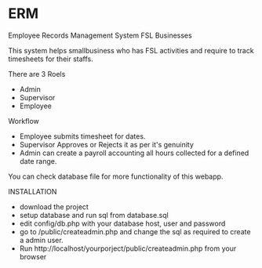# ERM
Employee Records Management System FSL Businesses

This system helps smallbusiness who has FSL activities and require to track timesheets for their staffs.

There are 3 Roels
- Admin
- Supervisor
- Employee

Workflow
- Employee submits timesheet for dates.
- Supervisor Approves or Rejects it as per it's genuinity
- Admin can create a payroll accounting all hours collected for a defined date range.

You can check database file for more functionality of this webapp.


INSTALLATION
- download the project
- setup database and run sql from database.sql
- edit config/db.php with your database host, user and password
- go to /public/createadmin.php and change the sql as required to create a admin user.
- Run http://localhost/yourporject/public/createadmin.php from your browser


